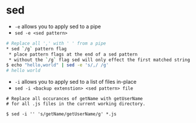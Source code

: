 # sed
* `-e` allows you to apply sed to a pipe 
 * `sed -e <sed pattern>`
``` sh
# Replace all ',' with ' ' from a pipe 
* sed `/g` pattern flag
 * place pattern flags at the end of a sed pattern
 * without the `/g` flag sed will only effect the first matched string in each line
$ echo "hello,world" | sed -e 's/,/ /g'
# hello world
```
* `-i` allows you to apply sed to a list of files in-place
 * `sed -i <backup extenstion> <sed pattern> file`
```
# Replace all occurances of getName with getUserName 
# for all .js files in the current working directory.

$ sed -i '' 's/getName/getUserName/g' *.js
```

